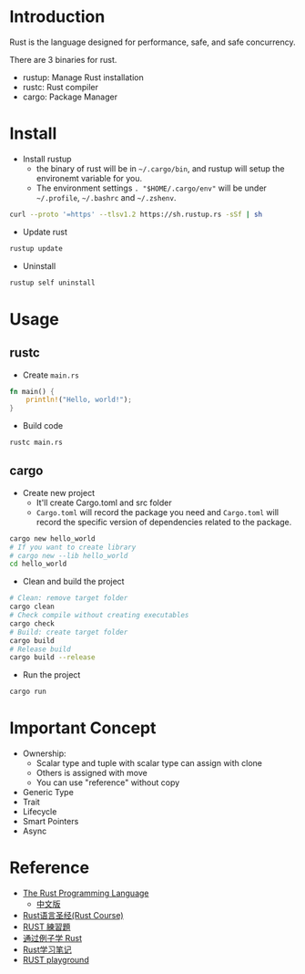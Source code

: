 # Introduction

Rust is the language designed for performance, safe, and safe concurrency.

There are 3 binaries for rust.

* rustup: Manage Rust installation
* rustc: Rust compiler
* cargo: Package Manager

# Install

* Install rustup
  - the binary of rust will be in `~/.cargo/bin`, and rustup will setup the environemt variable for you.
  - The environment settings `. "$HOME/.cargo/env"` will be under `~/.profile`, `~/.bashrc` and `~/.zshenv`.

```sh
curl --proto '=https' --tlsv1.2 https://sh.rustup.rs -sSf | sh
```

* Update rust

```sh
rustup update
```

* Uninstall

```sh
rustup self uninstall
```

# Usage

## rustc

* Create `main.rs`

```rust
fn main() {
    println!("Hello, world!");
}
```

* Build code

```sh
rustc main.rs
```

## cargo

* Create new project
  - It'll create Cargo.toml and src folder
  - `Cargo.toml` will record the package you need and `Cargo.toml` will record the specific version of dependencies related to the package.

```sh
cargo new hello_world
# If you want to create library
# cargo new --lib hello_world
cd hello_world
```

* Clean and build the project

```sh
# Clean: remove target folder
cargo clean
# Check compile without creating executables
cargo check
# Build: create target folder
cargo build
# Release build
cargo build --release
```

* Run the project

```sh
cargo run
```

# Important Concept

* Ownership:
  - Scalar type and tuple with scalar type can assign with clone
  - Others is assigned with move
  - You can use "reference" without copy
* Generic Type
* Trait
* Lifecycle
* Smart Pointers
* Async

# Reference

* [The Rust Programming Language](https://doc.rust-lang.org/book/)
  - [中文版](https://rust-lang.tw/book-tw/)
* [Rust语言圣经(Rust Course)](https://course.rs/about-book.html)
* [RUST 練習題](https://zh.practice.rs/why-exercise.html)
* [通过例子学 Rust](https://rustwiki.org/zh-CN/rust-by-example/index.html)
* [Rust学习笔记](https://skyao.io/learning-rust/)
* [RUST playground](https://play.rust-lang.org/)
